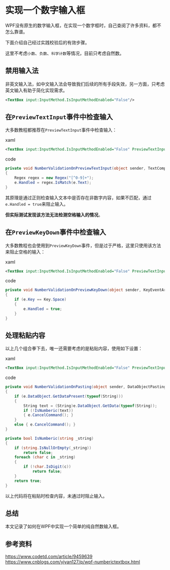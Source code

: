 # 实现一个数字输入框

WPF没有原生的数字输入框，在实现一个数字框时，自己查阅了许多资料，都不怎么靠谱。

下面介绍自己经过实践校验后的有效步骤。

这里不考虑`小数`、`负数`、`科学计数`等情况，目前只考虑自然数。

## 禁用输入法

非英文输入法，如中文输入法会导致我们后续的所有手段失效，另一方面，只考虑英文输入有助于简化实现需求。

```xml
<TextBox input:InputMethod.IsInputMethodEnabled="False"/>
```

## 在`PreviewTextInput`事件中检查输入

大多数教程都推荐在`PreviewTextInput`事件中检查输入：

xaml

```xml
<TextBox input:InputMethod.IsInputMethodEnabled="False" PreviewTextInput="NumberValidationOnPreviewTextInput"/>
```

code

```c#
private void NumberValidationOnPreviewTextInput(object sender, TextCompositionEventArgs e)
{
    Regex regex = new Regex("[^0-9]+");
    e.Handled = regex.IsMatch(e.Text);
}
```

其原理是通过正则检查输入文本中是否存在非数字内容，如果不匹配，通过`e.Handled = true`来阻止输入。

**但实际测试发现该方法无法检测空格输入的情况**。

## 在`PreviewKeyDown`事件中检查输入

大多数教程也会使用到`PreviewKeyDown`事件，但是过于严格，这里只使用该方法来阻止空格的输入：

xaml

```xml
<TextBox input:InputMethod.IsInputMethodEnabled="False" PreviewTextInput="NumberValidationOnPreviewTextInput" PreviewKeyDown="NumberValidationOnPreviewKeyDown"/>
```

code

```c#
private void NumberValidationOnPreviewKeyDown(object sender, KeyEventArgs e)
{
    if (e.Key == Key.Space)
    {
        e.Handled = true;
    }
}
```

## 处理粘贴内容

以上几个组合拳下去，唯一还需要考虑的是粘贴内容，使用如下设置：

xaml

```xml
<TextBox input:InputMethod.IsInputMethodEnabled="False" PreviewTextInput="NumberValidationOnPreviewTextInput" PreviewKeyDown="NumberValidationOnPreviewKeyDown" DataObject.Pasting="NumberValidationOnPasting"/>
```

code

```c#
private void NumberValidationOnPasting(object sender, DataObjectPastingEventArgs e)
{
    if (e.DataObject.GetDataPresent(typeof(String)))
    {
        String text = (String)e.DataObject.GetData(typeof(String));
        if (!IsNumberic(text))
        { e.CancelCommand(); }
    }
    else { e.CancelCommand(); }
}

private bool IsNumberic(string _string)
{
    if (string.IsNullOrEmpty(_string))
        return false;
    foreach (char c in _string)
    {
        if (!char.IsDigit(c))
            return false;
    }
    return true;
}
```

以上代码将在粘贴时检查内容，未通过时阻止输入。

## 总结

本文记录了如何在WPF中实现一个简单的纯自然数输入框。

## 参考资料

https://www.codetd.com/article/9459639<br/>
https://www.cnblogs.com/yiyan127/p/wpf-numberictextbox.html<br/>
